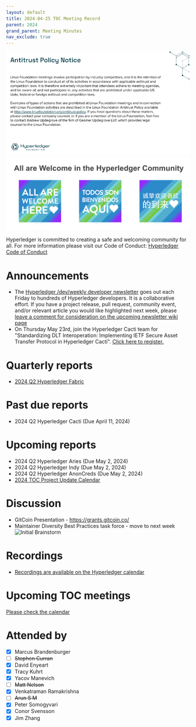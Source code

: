 ```yaml
---
layout: default
title: 2024-04-25 TOC Meeting Record
parent: 2024
grand_parent: Meeting Minutes
nav_exclude: true
---
```


![Antitrust Policy Notice](../images/antitrust-policy-notice.png "Antitrust Policy Notice")
![All are Welcome in the Hyperledger Community](../images/all-are-welcome.png "All are Welcome in the Hyperledger Community")

Hyperledger is committed to creating a safe and welcoming community for all. For more information please visit our Code of Conduct: [Hyperledger Code of Conduct](https://toc.hyperledger.org/governing-documents/code-of-conduct.html)

# Announcements
* The [Hyperledger /dev/weekly developer newsletter](https://wiki.hyperledger.org/pages/viewpage.action?pageId=39618905) goes out each Friday to hundreds of Hyperledger developers. It is a collaborative effort. If you have a project release, pull request, community event, and/or relevant article you would like highlighted next week, please [leave a comment for consideration on the upcoming newsletter wiki page](https://wiki.hyperledger.org/display/DR/2024)
* On Thursday May 23rd, join the Hyperledger Cacti team for "Standardizing DLT Interoperation: Implementing IETF Secure Asset Transfer Protocol in Hyperledger Cacti". [Click here to register.](https://zoom.us/meeting/register/tJEtceGtpzgiGNLH4Wz-osaXswigPSSmgI95#/registration)

# Quarterly reports
* [2024 Q2 Hyperledger Fabric](https://github.com/hyperledger/toc/pull/238)

# Past due reports
* 2024 Q2 Hyperledger Cacti (Due April 11, 2024)

# Upcoming reports
* 2024 Q2 Hyperledger Aries (Due May 2, 2024)
* 2024 Q2 Hyperledger Indy (Due May 2, 2024)
* 2024 Q2 Hyperledger AnonCreds (Due May 2, 2024)
* [2024 TOC Project Update Calendar](../../project-reports/2024/2024-updates.md)

# Discussion
* GitCoin Presentation - https://grants.gitcoin.co/
* Maintainer Diversity Best Practices task force - move to next week
    ![Initial Brainstorm](https://drive.google.com/uc?export=view&id=1taOHYNYmF4vhhX68zUBx2XWgFznfO2X0)

# Recordings
* [Recordings are available on the Hyperledger calendar](https://zoom-lfx.platform.linuxfoundation.org/meetings/lf-decentralized-trust)

# Upcoming TOC meetings
[Please check the calendar](https://lists.hyperledger.org/g/toc/calendar)

# Attended by

* [x] Marcus Brandenburger
* [ ] ~~Stephen Curran~~
* [x] David Enyeart
* [x] Tracy Kuhrt
* [x] Yacov Manevich
* [ ] ~~Matt Nelson~~
* [x] Venkatraman Ramakrishna
* [ ] ~~Arun S M~~
* [x] Peter Somogyvari
* [x] Conor Svensson
* [x] Jim Zhang
